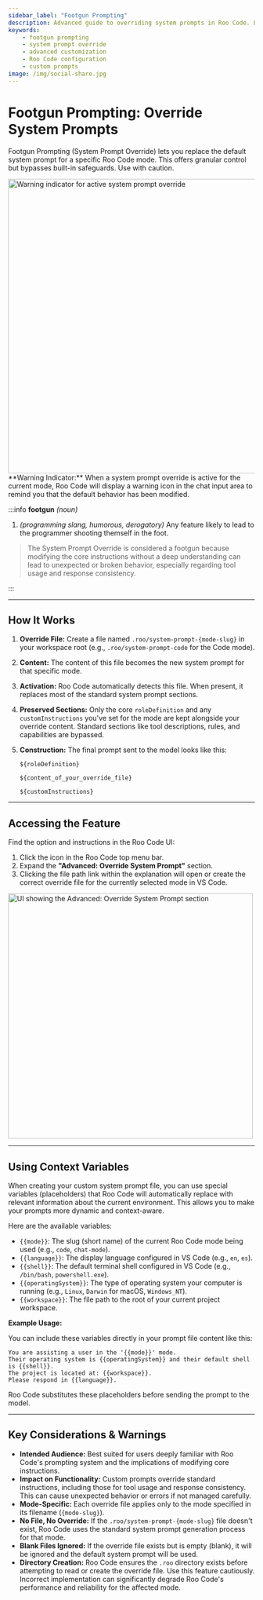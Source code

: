 ```yaml
---
sidebar_label: "Footgun Prompting"
description: Advanced guide to overriding system prompts in Roo Code. Learn how to customize AI behavior with caution using system prompt overrides.
keywords:
    - footgun prompting
    - system prompt override
    - advanced customization
    - Roo Code configuration
    - custom prompts
image: /img/social-share.jpg
---
```


# Footgun Prompting: Override System Prompts

Footgun Prompting (System Prompt Override) lets you replace the default system prompt for a specific Roo Code mode. This offers granular control but bypasses built-in safeguards. Use with caution.

<img src="/img/footgun-prompting/footgun-prompting-1.png" alt="Warning indicator for active system prompt override" width="600" />
**Warning Indicator:** When a system prompt override is active for the current mode, Roo Code will display a warning icon in the chat input area to remind you that the default behavior has been modified.

:::info **footgun** _(noun)_

1.  _(programming slang, humorous, derogatory)_ Any feature likely to lead to the programmer shooting themself in the foot.

> The System Prompt Override is considered a footgun because modifying the core instructions without a deep understanding can lead to unexpected or broken behavior, especially regarding tool usage and response consistency.

:::

---

## How It Works

1.  **Override File:** Create a file named `.roo/system-prompt-{mode-slug}` in your workspace root (e.g., `.roo/system-prompt-code` for the Code mode).
2.  **Content:** The content of this file becomes the new system prompt for that specific mode.
3.  **Activation:** Roo Code automatically detects this file. When present, it replaces most of the standard system prompt sections.
4.  **Preserved Sections:** Only the core `roleDefinition` and any `customInstructions` you've set for the mode are kept alongside your override content. Standard sections like tool descriptions, rules, and capabilities are bypassed.
5.  **Construction:** The final prompt sent to the model looks like this:

    ```
    ${roleDefinition}

    ${content_of_your_override_file}

    ${customInstructions}
    ```

---

## Accessing the Feature

Find the option and instructions in the Roo Code UI:

1.  Click the <Codicon name="notebook" /> icon in the Roo Code top menu bar.
2.  Expand the **"Advanced: Override System Prompt"** section.
3.  Clicking the file path link within the explanation will open or create the correct override file for the currently selected mode in VS Code.

<img src="/img/footgun-prompting/footgun-prompting.png" alt="UI showing the Advanced: Override System Prompt section" width="500" />

---

## Using Context Variables

When creating your custom system prompt file, you can use special variables (placeholders) that Roo Code will automatically replace with relevant information about the current environment. This allows you to make your prompts more dynamic and context-aware.

Here are the available variables:

- `{{mode}}`: The slug (short name) of the current Roo Code mode being used (e.g., `code`, `chat-mode`).
- `{{language}}`: The display language configured in VS Code (e.g., `en`, `es`).
- `{{shell}}`: The default terminal shell configured in VS Code (e.g., `/bin/bash`, `powershell.exe`).
- `{{operatingSystem}}`: The type of operating system your computer is running (e.g., `Linux`, `Darwin` for macOS, `Windows_NT`).
- `{{workspace}}`: The file path to the root of your current project workspace.

**Example Usage:**

You can include these variables directly in your prompt file content like this:

```
You are assisting a user in the '{{mode}}' mode.
Their operating system is {{operatingSystem}} and their default shell is {{shell}}.
The project is located at: {{workspace}}.
Please respond in {{language}}.
```

Roo Code substitutes these placeholders before sending the prompt to the model.

---

## Key Considerations & Warnings

- **Intended Audience:** Best suited for users deeply familiar with Roo Code's prompting system and the implications of modifying core instructions.
- **Impact on Functionality:** Custom prompts override standard instructions, including those for tool usage and response consistency. This can cause unexpected behavior or errors if not managed carefully.
- **Mode-Specific:** Each override file applies only to the mode specified in its filename (`{mode-slug}`).
- **No File, No Override:** If the `.roo/system-prompt-{mode-slug}` file doesn't exist, Roo Code uses the standard system prompt generation process for that mode.
- **Blank Files Ignored:** If the override file exists but is empty (blank), it will be ignored and the default system prompt will be used.
- **Directory Creation:** Roo Code ensures the `.roo` directory exists before attempting to read or create the override file.
  Use this feature cautiously. Incorrect implementation can significantly degrade Roo Code's performance and reliability for the affected mode.
